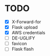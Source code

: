 # TODO

- [X] X-Forward-for
- [X] Flask upload
- [X] AWS credentials
- [ ] DE-UGLIFY
- [ ] favicon
- [ ] Flask flash